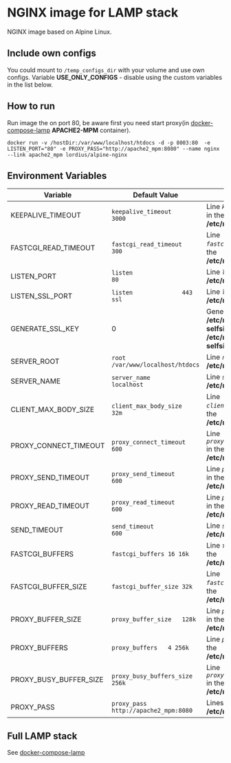 # NGINX image for LAMP stack
NGINX image based on Alpine Linux.

## Include own configs
You could mount to `/temp_configs_dir` with your volume and use own configs. Variable **USE_ONLY_CONFIGS** - disable using the custom variables in the list below.

## How to run

Run image the on port 80, be aware first you need start proxy(in [docker-compose-lamp](https://github.com/a-kom/docker-compose-lamp) **APACHE2-MPM** container).

`docker run -v /hostDir:/var/www/localhost/htdocs -d -p 8003:80  -e LISTEN_PORT="80" -e PROXY_PASS="http://apache2_mpm:8080" --name nginx --link apache2_mpm lordius/alpine-nginx`

## Environment Variables

| Variable                          | Default Value | Description |
| --------------------------------- | ------------- | ----------- |
| KEEPALIVE_TIMEOUT                                 | `keepalive_timeout           3000`                                        | Line *`keepalive_timeout`* in the **/etc/nginx/nginx.conf**                                           |
| FASTCGI_READ_TIMEOUT                              | `fastcgi_read_timeout        300`                                         | Line *`fastcgi_read_timeout`* in the **/etc/nginx/nginx.conf**                                        |
| LISTEN_PORT                                       | `listen                  80`                                              | Line *`listen`* in the **/etc/nginx/nginx.conf**                                                      |
| LISTEN_SSL_PORT                                   | `listen              443 ssl`                                             | Line *`listen`* in the **/etc/nginx/nginx.conf**                                                      |
| GENERATE_SSL_KEY                                  |             0                                                              | Generates SSL keys **/etc/nginx/ssl/nginx-selfsigned.key**, **/etc/nginx/ssl/nginx-selfsigned.crt**   |
| SERVER_ROOT                                       | `root                    /var/www/localhost/htdocs`                       | Line *`root`* in the **/etc/nginx/nginx.conf**                                                        |
| SERVER_NAME                                       | `server_name             localhost`                                       | Line *`server_name`* in the **/etc/nginx/nginx.conf**                                                 |
| CLIENT_MAX_BODY_SIZE                              | `client_max_body_size    32m`                                             | Line *`client_max_body_size`* in the **/etc/nginx/nginx.conf**                                        |
| PROXY_CONNECT_TIMEOUT                             | `proxy_connect_timeout       600`                                         | Line *`proxy_connect_timeout`* in the **/etc/nginx/nginx.conf**                                       |
| PROXY_SEND_TIMEOUT                                | `proxy_send_timeout          600`                                         | Line *`proxy_send_timeout`* in the **/etc/nginx/nginx.conf**                                          |
| PROXY_READ_TIMEOUT                                | `proxy_read_timeout          600`                                         | Line *`proxy_read_timeout`* in the **/etc/nginx/nginx.conf**                                          |
| SEND_TIMEOUT                                      | `send_timeout                600`                                         | Line *`send_timeout`* in the **/etc/nginx/nginx.conf**                                                |
| FASTCGI_BUFFERS                                   | `fastcgi_buffers 16 16k`                                                  | Line *`fastcgi_buffers`* in the **/etc/nginx/nginx.conf**                                             |
| FASTCGI_BUFFER_SIZE                               | `fastcgi_buffer_size 32k`                                                 | Line *`fastcgi_buffer_size`* in the **/etc/nginx/nginx.conf**                                         |
| PROXY_BUFFER_SIZE                                 | `proxy_buffer_size   128k`                                                | Line *`proxy_buffer_size`* in the **/etc/nginx/nginx.conf**                                           |
| PROXY_BUFFERS                                     | `proxy_buffers   4 256k`                                                  | Line *`proxy_buffers`* in the **/etc/nginx/nginx.conf**                                               |
| PROXY_BUSY_BUFFER_SIZE                            | `proxy_busy_buffers_size   256k`                                          | Line *`proxy_busy_buffers_size`* in the **/etc/nginx/nginx.conf**                                     |
| PROXY_PASS                                        | `proxy_pass http://apache2_mpm:8080`                                      | Lines *`proxy_pass`* in the **/etc/nginx/nginx.conf**                                                 |

## Full LAMP stack

See [docker-compose-lamp](https://github.com/a-kom/docker-compose-lamp)

